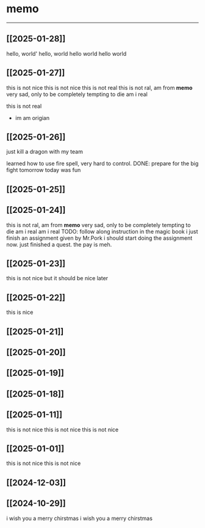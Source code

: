 # memo
---

## [[2025-01-28]]
hello, world'
hello, world
hello world
hello world

## [[2025-01-27]]
this is not nice
this is not nice
this is not real
this is not ral, am from __memo__
very sad, only to be completely tempting to die
am i real

this is not real
- im am origian


## [[2025-01-26]]
just kill a dragon with my team

learned how to use fire spell, very hard to control.
DONE: prepare for the big fight tomorrow
today was fun

## [[2025-01-25]]

## [[2025-01-24]]
this is not ral, am from __memo__
very sad, only to be completely tempting to die
am i real
am i real
TODO: follow along instruction in the magic book
i just finish an assignment given by Mr.Pork
i should start doing the assignment now.
just finished a quest. the pay is meh.

## [[2025-01-23]]
this is not nice
but it should be nice later

## [[2025-01-22]]
this is nice

## [[2025-01-21]]

## [[2025-01-20]]

## [[2025-01-19]]

## [[2025-01-18]]

## [[2025-01-11]]
this is not nice
this is not nice
this is not nice

## [[2025-01-01]]
this is not nice
this is not nice

## [[2024-12-03]]

## [[2024-10-29]]
i wish you a merry chirstmas
i wish you a merry chirstmas
